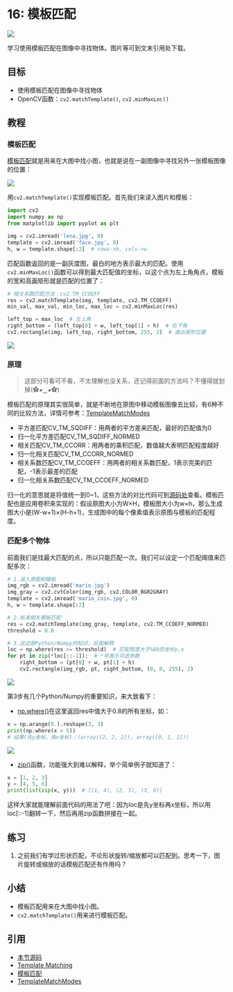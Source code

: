 # 16: 模板匹配

![](http://cos.codec.wang/cv2_understand_template_matching.jpg)

学习使用模板匹配在图像中寻找物体。图片等可到文末引用处下载。

## 目标

* 使用模板匹配在图像中寻找物体
* OpenCV函数：`cv2.matchTemplate()`, `cv2.minMaxLoc()`

## 教程

### 模板匹配

[模板匹配](https://baike.baidu.com/item/模板匹配)就是用来在大图中找小图，也就是说在一副图像中寻找另外一张模板图像的位置：

![](http://cos.codec.wang/cv2_understand_template_matching.jpg)

用`cv2.matchTemplate()`实现模板匹配。首先我们来读入图片和模板：

```python
import cv2
import numpy as np
from matplotlib import pyplot as plt

img = cv2.imread('lena.jpg', 0)
template = cv2.imread('face.jpg', 0)
h, w = template.shape[:2]  # rows->h, cols->w
```

匹配函数返回的是一副灰度图，最白的地方表示最大的匹配。使用`cv2.minMaxLoc()`函数可以得到最大匹配值的坐标，以这个点为左上角角点，模板的宽和高画矩形就是匹配的位置了：

```python
# 相关系数匹配方法：cv2.TM_CCOEFF
res = cv2.matchTemplate(img, template, cv2.TM_CCOEFF)
min_val, max_val, min_loc, max_loc = cv2.minMaxLoc(res)

left_top = max_loc  # 左上角
right_bottom = (left_top[0] + w, left_top[1] + h)  # 右下角
cv2.rectangle(img, left_top, right_bottom, 255, 2)  # 画出矩形位置
```

![](http://cos.codec.wang/cv2_ccoeff_matching_template.jpg)

### 原理

> 这部分可看可不看，不太理解也没关系，还记得前面的方法吗？不懂得就划掉\(✿◕‿◕✿\)

模板匹配的原理其实很简单，就是不断地在原图中移动模板图像去比较，有6种不同的比较方法，详情可参考：[TemplateMatchModes](https://docs.opencv.org/3.3.1/df/dfb/group__imgproc__object.html#ga3a7850640f1fe1f58fe91a2d7583695d)

* 平方差匹配CV\_TM\_SQDIFF：用两者的平方差来匹配，最好的匹配值为0
* 归一化平方差匹配CV\_TM\_SQDIFF\_NORMED
* 相关匹配CV\_TM\_CCORR：用两者的乘积匹配，数值越大表明匹配程度越好
* 归一化相关匹配CV\_TM\_CCORR\_NORMED
* 相关系数匹配CV\_TM\_CCOEFF：用两者的相关系数匹配，1表示完美的匹配，-1表示最差的匹配
* 归一化相关系数匹配CV\_TM\_CCOEFF\_NORMED

归一化的意思就是将值统一到0~1，这些方法的对比代码可到[源码处](#引用)查看。模板匹配也是应用卷积来实现的：假设原图大小为W×H，模板图大小为w×h，那么生成图大小是\(W-w+1\)×\(H-h+1\)，生成图中的每个像素值表示原图与模板的匹配程度。

### 匹配多个物体

前面我们是找最大匹配的点，所以只能匹配一次。我们可以设定一个匹配阈值来匹配多次：

```python
# 1.读入原图和模板
img_rgb = cv2.imread('mario.jpg')
img_gray = cv2.cvtColor(img_rgb, cv2.COLOR_BGR2GRAY)
template = cv2.imread('mario_coin.jpg', 0)
h, w = template.shape[:2]

# 2.标准相关模板匹配
res = cv2.matchTemplate(img_gray, template, cv2.TM_CCOEFF_NORMED)
threshold = 0.8 

# 3.这边是Python/Numpy的知识，后面解释
loc = np.where(res >= threshold)  # 匹配程度大于%80的坐标y,x
for pt in zip(*loc[::-1]):  # *号表示可选参数
    right_bottom = (pt[0] + w, pt[1] + h)
    cv2.rectangle(img_rgb, pt, right_bottom, (0, 0, 255), 2)
```

![](http://cos.codec.wang/cv2_template_matching_multi.jpg)

第3步有几个Python/Numpy的重要知识，来大致看下：

* [np.where\(\)](https://docs.scipy.org/doc/numpy/reference/generated/numpy.where.html)在这里返回res中值大于0.8的所有坐标，如：

```python
x = np.arange(9.).reshape(3, 3)
print(np.where(x > 5))
# 结果(先y坐标，再x坐标)：(array([2, 2, 2]), array([0, 1, 2]))
```

![](http://cos.codec.wang/cv2_np_where_function.jpg)

* [zip\(\)](https://docs.python.org/3/library/functions.html#zip)函数，功能强大到难以解释，举个简单例子就知道了：

```python
x = [1, 2, 3]
y = [4, 5, 6]
print(list(zip(x, y)))  # [(1, 4), (2, 5), (3, 6)]
```

这样大家就能理解前面代码的用法了吧：因为loc是先y坐标再x坐标，所以用loc\[::-1\]翻转一下，然后再用zip函数拼接在一起。

## 练习

1. 之前我们有学过形状匹配，不论形状旋转/缩放都可以匹配到。思考一下，图片旋转或缩放的话模板匹配还有作用吗？

## 小结

* 模板匹配用来在大图中找小图。
* `cv2.matchTemplate()`用来进行模板匹配。

## 引用

* [本节源码](https://github.com/codecwang/OpenCV-Python-Tutorial/tree/master/16-Template-Matching)
* [Template Matching](http://opencv-python-tutroals.readthedocs.io/en/latest/py_tutorials/py_imgproc/py_template_matching/py_template_matching.html)
* [模板匹配](http://www.opencv.org.cn/opencvdoc/2.3.2/html/doc/tutorials/imgproc/histograms/template_matching/template_matching.html#template-matching)
* [TemplateMatchModes](https://docs.opencv.org/3.3.1/df/dfb/group__imgproc__object.html#ga3a7850640f1fe1f58fe91a2d7583695d)

